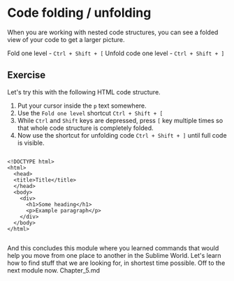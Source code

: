 Code folding / unfolding
=========================

When you are working with nested code structures, you can see a folded view
of your code to get a larger picture.

Fold one level - `Ctrl + Shift + [`
Unfold code one level - `Ctrl + Shift + ]`

Exercise
---------

Let's try this with the following HTML code structure.

1. Put your cursor inside the `p` text somewhere.
2. Use the `Fold one level` shortcut `Ctrl + Shift + [`
3. While `Ctrl` and `Shift` keys are depressed, press `[` key multiple times so
   that whole code structure is completely folded.
4. Now use the shortcut for unfolding code `Ctrl + Shift + ]` until full code
   is visible.

```

<!DOCTYPE html>
<html>
  <head>
  <title>Title</title>
  </head>
  <body>
    <div>
      <h1>Some heading</h1>
      <p>Example paragraph</p>
    </div>
  </body>
</html>


```

And this concludes this module where you learned commands that would help you
move from one place to another in the Sublime World. Let's learn how to find
stuff that we are looking for, in shortest time possible. Off to the next
module now. Chapter_5.md